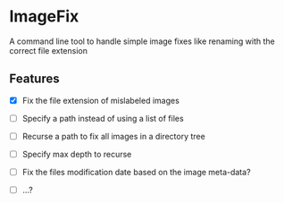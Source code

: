 ImageFix
========

A command line tool to handle simple image fixes like renaming with the correct file extension


Features
--------

* [x] Fix the file extension of mislabeled images
* [ ] Specify a path instead of using a list of files
* [ ] Recurse a path to fix all images in a directory tree
* [ ] Specify max depth to recurse
* [ ] Fix the files modification date based on the image meta-data?
* [ ] ...?

